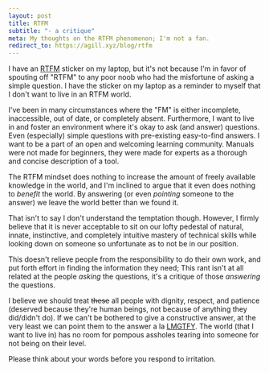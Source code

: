 ```yaml
---
layout: post
title: RTFM
subtitle: "- a critique"
meta: My thoughts on the RTFM phenomenon; I'm not a fan.
redirect_to: https://agill.xyz/blog/rtfm
---
```


I have an [RTFM](https://en.wikipedia.org/wiki/RTFM) sticker on my laptop, but it's not because I'm in favor of spouting off "RTFM" to any poor noob who had the misfortune of asking a simple question. I have the sticker on my laptop as a reminder to myself that I don't want to live in an RTFM world.

I've been in many circumstances where the "FM" is either incomplete, inaccessible, out of date, or completely absent. Furthermore, I want to live in and foster an environment where it's okay to ask (and answer) questions. Even (especially) simple questions with pre-existing easy-to-find answers. I want to be a part of an open and welcoming learning community. Manuals were not made for beginners, they were made for experts as a thorough and concise description of a tool.

The RTFM mindset does nothing to increase the amount of freely available knowledge in the world, and I'm inclined to argue that it even does nothing to *benefit* the world. By answering (or even *pointing* someone to the answer) we leave the world  better than we found it.

That isn't to say I don't understand the temptation though. However, I firmly believe that it is never acceptable to sit on our lofty pedestal of natural, innate, instinctive, and completely intuitive mastery of technical skills while looking down on someone so unfortunate as to not be in our position.

This doesn't relieve people from the responsibility to do their own work, and put forth effort in finding the information they need; This rant isn't at all related at the people *asking* the questions, it's a critique of those *answering* the questions.

I believe we should treat <strike>these</strike> all people with dignity, respect, and patience (deserved because they're human beings, not because of anything they did/didn't do). If we can't be bothered to give a constructive answer, at the very least we can point them to the answer a la [LMGTFY](http://lmgtfy.com/). The world (that I want to live in) has no room for pompous assholes tearing into someone for not being on their level.

Please think about your words before you respond to irritation.
